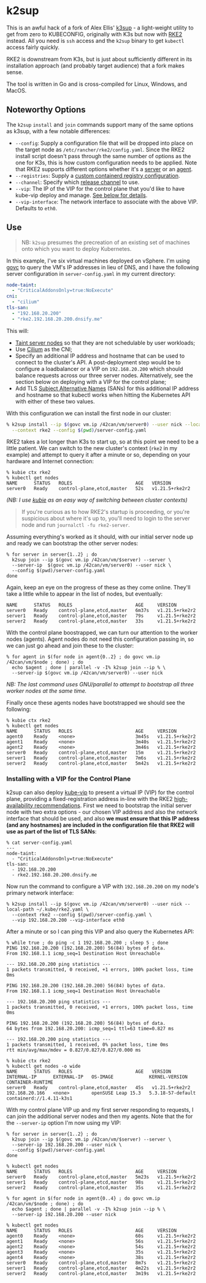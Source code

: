 # k2sup
This is an awful hack of a fork of Alex Ellis' [k3sup](https://github.com/alexellis/k3sup) - a light-weight utility to get from zero to KUBECONFIG, originally with K3s but now with [RKE2](https://rke2.io/) instead. All you need is `ssh` access and the `k2sup` binary to get `kubectl` access fairly quickly.

RKE2 is downstream from K3s, but is just about sufficiently different in its installation approach (and probably target audience) that a fork makes sense.

The tool is written in Go and is cross-compiled for Linux, Windows, and MacOS.

## Noteworthy Options
The `k2sup` `install` and `join` commands support many of the same options as k3sup, with a few notable differences:

* `--config`: Supply a configuration file that will be dropped into place on the target node as `/etc/rancher/rke2/config.yaml`.  Since the RKE2 install script doesn't pass through the same number of options as the one for K3s, this is how custom configuration needs to be applied.  Note that RKE2 supports different options whether it's a [server](https://docs.rke2.io/install/install_options/server_config/) or an [agent](https://docs.rke2.io/install/install_options/linux_agent_config/).
* `--registries`: Supply a [custom containerd registry configuration](https://docs.rke2.io/install/containerd_registry_configuration/).
* `--channel`: Specify which [release channel](https://docs.rke2.io/upgrade/basic_upgrade/#release-channels) to use.
* `--vip`: The IP of the VIP for the control plane that you'd like to have kube-vip deploy and manage. [See below for details](#Installing-with-a-VIP-for-the-Control-Plane).
* `--vip-interface`: The network interface to associate with the above VIP. Defaults to `eth0`.

## Use

> NB: `k2sup` presumes the precreation of an existing set of machines onto which you want to deploy Kubernetes.

In this example, I've six virtual machines deployed on vSphere.  I'm using [govc](https://github.com/vmware/govmomi) to query the VM's IP addresses in lieu of DNS, and I have the following server configuration in `server-config.yaml` in my current directory:

```yaml
node-taint:
  - "CriticalAddonsOnly=true:NoExecute"
cni:
  - "cilium"
tls-san:
  - "192.168.20.200"
  - "rke2.192.168.20.200.dnsify.me"
```

This will:
* [Taint server nodes](https://docs.rke2.io/install/ha/#2a-optional-consider-server-node-taints) so that they are not schedulable by user workloads;
* Use [Cilium](https://cilium.io) as the CNI;
* Specify an additional IP address and hostname that can be used to connect to the cluster's API.  A post-deployment step would be to configure a loadbalancer or a VIP on `192.168.20.200` which should balance requests across our three server nodes.  Alternatively, see the section below on deploying with a VIP for the control plane;
* Add TLS [Subject Alternative Names](https://en.wikipedia.org/wiki/Subject_Alternative_Name) (SANs) for this additional IP address and hostname so that kubectl works when hitting the Kubernetes API with either of these two values.

With this configuration we can install the first node in our cluster:

```sh
% k2sup install --ip $(govc vm.ip /42can/vm/server0) --user nick --local-path ~/.kube/rke2.yaml \
  --context rke2 --config $(pwd)/server-config.yaml
```

RKE2 takes a lot longer than K3s to start up, so at this point we need to be a little patient.  We can switch to the new cluster's context (`rke2` in my example) and attempt to query it after a minute or so, depending on your hardware and Internet connection:

```
% kubie ctx rke2
% kubectl get nodes
NAME      STATUS   ROLES                       AGE   VERSION
server0   Ready    control-plane,etcd,master   52s   v1.21.5+rke2r2
```

_(NB: I use [kubie](https://github.com/sbstp/kubie) as an easy way of switching between cluster contexts)_

> If you're curious as to how RKE2's startup is proceeding, or you're suspicious about where it's up to, you'll need to login to the server node and run `journalctl -fu rke2-server`.

Assuming everything's worked as it should, with our initial server node up and ready we can bootstrap the other server nodes:

```
% for server in server{1..2} ; do
  k2sup join --ip $(govc vm.ip /42can/vm/$server) --server \
  --server-ip  $(govc vm.ip /42can/vm/server0) --user nick \
  --config $(pwd)/server-config.yaml
done
```

Again, keep an eye on the progress of these as they come online.  They'll take a little while to appear in the list of nodes, but eventually:

```shell
NAME      STATUS   ROLES                       AGE     VERSION
server0   Ready    control-plane,etcd,master   6m37s   v1.21.5+rke2r2
server1   Ready    control-plane,etcd,master   79s     v1.21.5+rke2r2
server2   Ready    control-plane,etcd,master   33s     v1.21.5+rke2r2
```

With the control plane boostrapped, we can turn our attention to the worker nodes (agents).  Agent nodes do not need this configuration passing in, so we can just go ahead and join these to the cluster:

```
% for agent in $(for node in agent{0..2} ; do govc vm.ip /42can/vm/$node ; done) ; do
  echo $agent ; done | parallel -v -I% k2sup join --ip % \
  --server-ip $(govc vm.ip /42can/vm/server0) --user nick
```

_NB: The last command uses GNU/parallel to attempt to bootstrap all three worker nodes at the same time._

Finally once these agents nodes have bootstrapped we should see the following:

```
% kubie ctx rke2
% kubectl get nodes
NAME      STATUS   ROLES                       AGE     VERSION
agent0    Ready    <none>                      3m45s   v1.21.5+rke2r2
agent1    Ready    <none>                      3m40s   v1.21.5+rke2r2
agent2    Ready    <none>                      3m46s   v1.21.5+rke2r2
server0   Ready    control-plane,etcd,master   15m     v1.21.5+rke2r2
server1   Ready    control-plane,etcd,master   7m6s    v1.21.5+rke2r2
server2   Ready    control-plane,etcd,master   5m42s   v1.21.5+rke2r2
```

### Installing with a VIP for the Control Plane
k2sup can also deploy [kube-vip](https://kube-vip.io) to present a virtual IP (VIP) for the control plane, providing a fixed-registration address in-line with the RKE2 [high-availability recommendations](https://docs.rke2.io/install/ha/).  First we need to bootstrap the initial server node with two extra options - our chosen VIP address and also the network interface that should be used, and also **we must ensure that this IP address (and any hostnames) are included in the configuration file that RKE2 will use as part of the list of TLS SANs**:

```shell
% cat server-config.yaml
---
node-taint:
  - "CriticalAddonsOnly=true:NoExecute"
tls-san:
  - 192.168.20.200
  - rke2.192.168.20.200.dnsify.me
```

Now run the command to configure a VIP with `192.168.20.200` on my node's primary network interface:

```
% k2sup install --ip $(govc vm.ip /42can/vm/server0) --user nick --local-path ~/.kube/rke2.yaml \
  --context rke2 --config $(pwd)/server-config.yaml \
  --vip 192.168.20.200 --vip-interface eth0
```

After a minute or so I can ping this VIP and also query the Kubernetes API:

```
% while true ; do ping -c 1 192.168.20.200 ; sleep 5 ; done
PING 192.168.20.200 (192.168.20.200) 56(84) bytes of data.
From 192.168.1.1 icmp_seq=1 Destination Host Unreachable

--- 192.168.20.200 ping statistics ---
1 packets transmitted, 0 received, +1 errors, 100% packet loss, time 0ms

PING 192.168.20.200 (192.168.20.200) 56(84) bytes of data.
From 192.168.1.1 icmp_seq=1 Destination Host Unreachable

--- 192.168.20.200 ping statistics ---
1 packets transmitted, 0 received, +1 errors, 100% packet loss, time 0ms

PING 192.168.20.200 (192.168.20.200) 56(84) bytes of data.
64 bytes from 192.168.20.200: icmp_seq=1 ttl=63 time=0.827 ms

--- 192.168.20.200 ping statistics ---
1 packets transmitted, 1 received, 0% packet loss, time 0ms
rtt min/avg/max/mdev = 0.827/0.827/0.827/0.000 ms
```

```
% kubie ctx rke2
% kubectl get nodes -o wide
NAME      STATUS   ROLES                       AGE   VERSION          INTERNAL-IP      EXTERNAL-IP   OS-IMAGE             KERNEL-VERSION      CONTAINER-RUNTIME
server0   Ready    control-plane,etcd,master   45s   v1.21.5+rke2r2   192.168.20.166   <none>        openSUSE Leap 15.3   5.3.18-57-default   containerd://1.4.11-k3s1
```

With my control plane VIP up and my first server responding to requests, I can join the additional server nodes and then my agents.  Note that the for the `--server-ip` option I'm now using my VIP:

```
% for server in server{1..2} ; do
  k2sup join --ip $(govc vm.ip /42can/vm/$server) --server \
  --server-ip 192.168.20.200 --user nick \
  --config $(pwd)/server-config.yaml
done
```

```
% kubectl get nodes
NAME      STATUS   ROLES                       AGE     VERSION
server0   Ready    control-plane,etcd,master   5m23s   v1.21.5+rke2r2
server1   Ready    control-plane,etcd,master   98s     v1.21.5+rke2r2
server2   Ready    control-plane,etcd,master   35s     v1.21.5+rke2r2
```

```
% for agent in $(for node in agent{0..4} ; do govc vm.ip /42can/vm/$node ; done) ; do 
  echo $agent ; done | parallel -v -I% k2sup join --ip % \
  --server-ip 192.168.20.200 --user nick
```

```
% kubectl get nodes
NAME      STATUS   ROLES                       AGE     VERSION
agent0    Ready    <none>                      60s     v1.21.5+rke2r2
agent1    Ready    <none>                      56s     v1.21.5+rke2r2
agent2    Ready    <none>                      54s     v1.21.5+rke2r2
agent3    Ready    <none>                      35s     v1.21.5+rke2r2
agent4    Ready    <none>                      38s     v1.21.5+rke2r2
server0   Ready    control-plane,etcd,master   8m7s    v1.21.5+rke2r2
server1   Ready    control-plane,etcd,master   4m22s   v1.21.5+rke2r2
server2   Ready    control-plane,etcd,master   3m19s   v1.21.5+rke2r2
```
